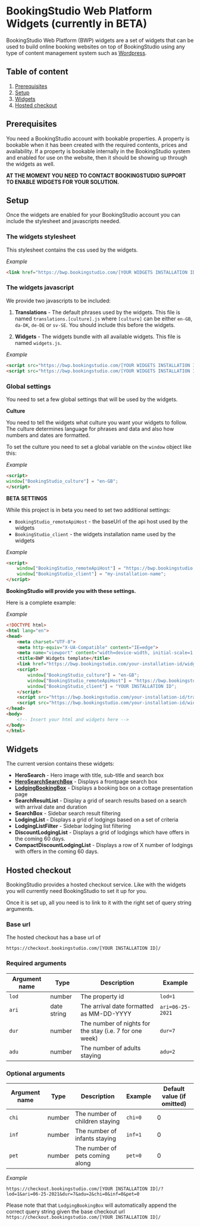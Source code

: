 # BookingStudio Web Platform Widgets (currently in BETA)

BookingStudio Web Platform (BWP) widgets are a set of widgets that can be used to build online booking websites on top of BookingStudio using any type of content management system such as [Wordpress](https://wordpress.org).

## Table of content

1. [Prerequisites](#prerequisites)
1. [Setup](#setup)
1. [Widgets](#widgets)
1. [Hosted checkout](#hosted-checkout)

<a name="prerequisites"></a>
## Prerequisites 

You need a BookingStudio account with bookable properties. A property is bookable when it has been created with the required contents, prices and availability. If a property is bookable internally in the BookingStudio system and enabled for use on the website, then it should be showing up through the widgets as well.

**AT THE MOMENT YOU NEED TO CONTACT BOOKINGSTUDIO SUPPORT TO ENABLE WIDGETS FOR YOUR SOLUTION.**

<a name="setup"></a>
## Setup

Once the widgets are enabled for your BookingStudio account you can include the stylesheet and javascripts needed.

### **The widgets stylesheet**
This stylesheet contains the css used by the widgets.

 *Example*

```html
<link href="https://bwp.bookingstudio.com/[YOUR WIDGETS INSTALLATION ID]/widgets.css" rel="stylesheet">
```

### **The widgets javascript**

We provide two javascripts to be included:

1. **Translations** - The default phrases used by the widgets. This file is named ```translations.[culture].js``` where ```[culture]``` can be either ```en-GB```, ```da-DK```, ```de-DE``` or ```sv-SE```. You should include this before the widgets.

2. **Widgets** - The widgets bundle with all available widgets. This file is named ```widgets.js```. 

*Example*

```html
<script src="https://bwp.bookingstudio.com/[YOUR WIDGETS INSTALLATION ID]/translations.en-GB.js"></script>
<script src="https://bwp.bookingstudio.com/[YOUR WIDGETS INSTALLATION ID]/widgets.js"></script>
```

### **Global settings**

You need to set a few global settings that will be used by the widgets.

**Culture**

You need to tell the widgets what culture you want your widgets to follow. The culture determines language for phrases and data and also how numbers and dates are formatted.

To set the culture you need to set a global variable on the ```window``` object like this:

*Example*

```html
<script>
window["BookingStudio_culture"] = "en-GB";
</script>
```

**BETA SETTINGS**

While this project is in beta you need to set two additional settings:

* ```BookingStudio_remoteApiHost``` - the baseUrl of the api host used by the widgets
* ```BookingStudio_client``` - the widgets installation name used by the widgets

*Example*

```html
<script>
    window["BookingStudio_remoteApiHost"] = "https://bwp.bookingstudio.com";
    window["BookingStudio_client"] = "my-installation-name";
</script>
```

**BookingStudio will provide you with these settings.**

Here is a complete example:

*Example*

```html
<!DOCTYPE html>
<html lang="en">
<head>
    <meta charset="UTF-8">
    <meta http-equiv="X-UA-Compatible" content="IE=edge">
    <meta name="viewport" content="width=device-width, initial-scale=1.0">
    <title>BWP Widgets template</title>
    <link href="https://bwp.bookingstudio.com/your-installation-id/widgets.css" rel="stylesheet">
    <script>
        window["BookingStudio_culture"] = "en-GB";
        window["BookingStudio_remoteApiHost"] = "https://bwp.bookingstudio.com";
        window["BookingStudio_client"] = "YOUR INSTALLATION ID";
    </script>
    <script src="https://bwp.bookingstudio.com/your-installation-id/translations.en-GB.js"></script>
    <script src="https://bwp.bookingstudio.com/your-installation-id/widgets.js"></script>
</head>
<body>
    <!-- Insert your html and widgets here -->
</body>
</html>
```

<a name="widgets"></a>
## Widgets

The current version contains these widgets:

* **HeroSearch** - Hero image with title, sub-title and search box
* [**HeroSearchSearchBox**](./widgets/HeroSearchSearchBox.md) - Displays a frontpage search box
* [**LodgingBookingBox**](./widgets/LodgingBookingBox.md) - Displays a booking box on a cottage presentation page
* **SearchResultList** - Display a grid of search results based on a search with arrival date and duration
* **SearchBox** - Sidebar search result filtering
* **LodgingList** - Displays a grid of lodgings based on a set of criteria
* **LodgingListFilter** - Sidebar lodging list filtering
* **DiscountLodgingList** - Displays a grid of lodgings which have offers in the coming 60 days. 
* **CompactDiscountLodgingList** - Displays a row of X number of lodgings with offers in the coming 60 days.


<a name="hosted-checkout"></a>
## Hosted checkout

BookingStudio provides a hosted checkout service. Like with the widgets you will currently need BookingStudio to set it up for you.

Once it is set up, all you need is to link to it with the right set of query string arguments.

### **Base url**

The hosted checkout has a base url of

```https://checkout.bookingstudio.com/[YOUR INSTALLATION ID]/```

### **Required arguments**

| Argument name | Type   | Description | Example |
|---------------|--------|-------------|---------|
|```lod```      | number | The property id | ```lod=1```             |
|```ari```      | date string | The arrival date formatted as MM-DD-YYYY | ```ari=06-25-2021``` |
|```dur```      | number | The number of nights for the stay (i.e. 7 for one week) | ```dur=7``` |
|```adu```      | number | The number of adults staying                     | ```adu=2``` |

### **Optional arguments**

| Argument name | Type   | Description | Example | Default value (if omitted) |
|---------------|--------|-------------|---------|----------------------------|
|```chi```      | number | The number of children staying  | ```chi=0```  | 0 |
|```inf```      | number | The number of infants staying   | ```inf=1```  | 0 |
|```pet```      | number | The number of pets coming along | ```pet=0```  | 0 |


*Example*

```
https://checkout.bookingstudio.com/[YOUR INSTALLATION ID]/?lod=1&ari=06-25-2021&dur=7&adu=2&chi=0&inf=0&pet=0
```

Please note that that ```LodgingBookingBox``` will automatically append the correct query string given the base checkout url ```https://checkout.bookingstudio.com/[YOUR INSTALLATION ID]/```

